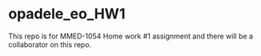 # opadele_eo_HW1
This repo is for MMED-1054 Home work #1 assignment and there will be a collaborator on this repo. 
